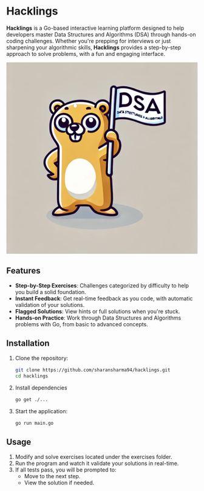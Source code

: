 # Hacklings

**Hacklings** is a Go-based interactive learning platform designed to help developers master Data Structures and Algorithms (DSA) through hands-on coding challenges. Whether you're prepping for interviews or just sharpening your algorithmic skills, **Hacklings** provides a step-by-step approach to solve problems, with a fun and engaging interface.

![Gopher with Hacklings](./assets/gopher.webp)

## Features

- **Step-by-Step Exercises**: Challenges categorized by difficulty to help you build a solid foundation.
- **Instant Feedback**: Get real-time feedback as you code, with automatic validation of your solutions.
- **Flagged Solutions**: View hints or full solutions when you're stuck.
- **Hands-on Practice**: Work through Data Structures and Algorithms problems with Go, from basic to advanced concepts.

## Installation

1. Clone the repository:
   ```bash
   git clone https://github.com/sharansharma94/hacklings.git
   cd hacklings
   ```
2. Install dependencies
   ```bash 
   go get ./...
   ```
3. Start the application:
   ```bash
   go run main.go
   ```

## Usage
1. Modify and solve exercises located under the exercises folder.
2. Run the program and watch it validate your solutions in real-time.
3. If all tests pass, you will be prompted to:
   - Move to the next step.
   - View the solution if needed.

